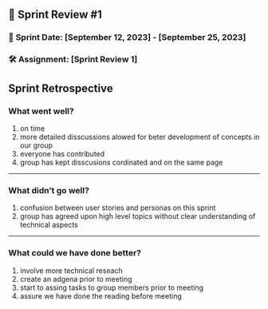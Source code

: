 ## 🚀 **Sprint Review #1**

### 📅 **Sprint Date**: [September 12, 2023] - [September 25, 2023]

### 🛠 **Assignment**: [Sprint Review 1]

## Sprint Retrospective

### What went well?
1. on time
2. more detailed disscussions alowed for beter development of concepts in our group
3. everyone has contributed
4. group has kept disscusions cordinated and on the same page
---
### What didn’t go well?
1. confusion between user stories and personas on this sprint
2. group has agreed upon high level topics without clear understanding of technical aspects
---

### What could we have done better?
1. involve more technical reseach 
2. create an adgena prior to meeting
3. start to assing tasks to group members prior to meeting
4. assure we have done the reading before meeting
